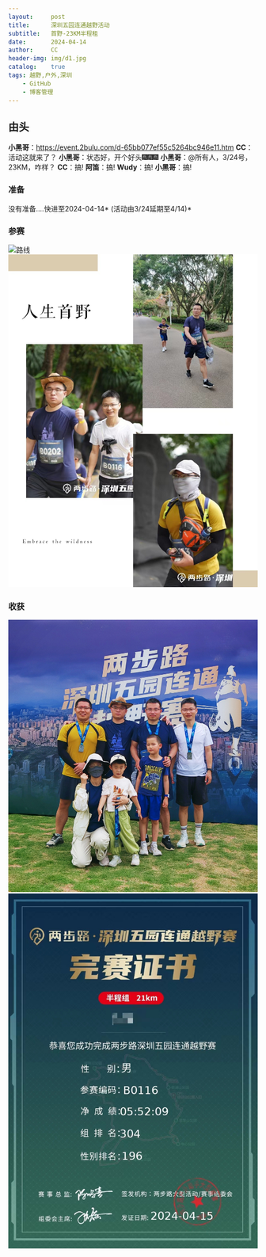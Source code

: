 ```yaml
---
layout:     post
title:      深圳五园连通越野活动
subtitle:   首野-23KM半程租
date:       2024-04-14
author:     CC
header-img: img/d1.jpg
catalog:    true
tags: 越野,户外,深圳
    - GitHub
    - 博客管理
---
```


## 由头

**小黑哥**：https://event.2bulu.com/d-65bb077ef55c5264bc946e11.htm
**CC**：活动这就来了？
**小黑哥**：状态好，开个好头🎆🎆🎆
**小黑哥**：@所有人，3/24号，23KM，咋样？
**CC**：搞!
**阿笛**：搞!
**Wudy**：搞!
**小黑哥**：搞!


### 准备

没有准备....快进至2024-04-14* (活动由3/24延期至4/14)*

### 参赛

![路线](d1.jpg)
![参赛1](img/1667243788.jpg)

### 收获

![合影](img/1619922752.jpg)
![证书](img/50736309.jpg)


